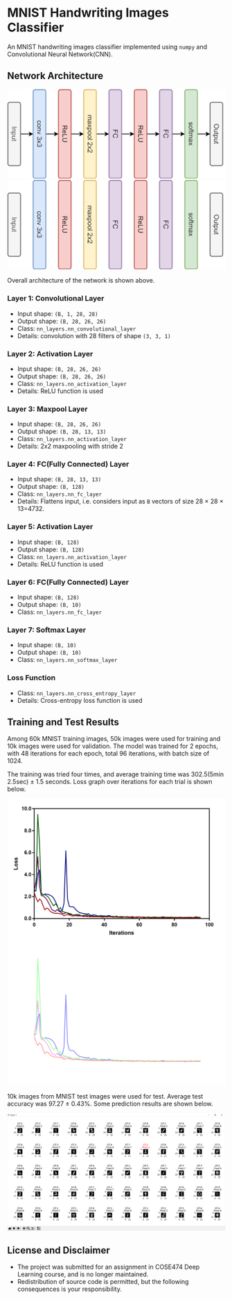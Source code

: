 # MNIST Handwriting Images Classifier

An MNIST handwriting images classifier implemented using `numpy` and Convolutional Neural Network(CNN).

## Network Architecture

![architecture-light](./images/architecture-light.png#gh-light-mode-only)
![architecture-dark](./images/architecture-dark.png#gh-dark-mode-only)

Overall architecture of the network is shown above.

### Layer 1: Convolutional Layer

* Input shape: `(B, 1, 28, 28)`
* Output shape: `(B, 28, 26, 26)`
* Class: `nn_layers.nn_convolutional_layer`
* Details: convolution with 28 filters of shape `(3, 3, 1)`

### Layer 2: Activation Layer

* Input shape: `(B, 28, 26, 26)`
* Output shape: `(B, 28, 26, 26)`
* Class: `nn_layers.nn_activation_layer`
* Details: ReLU function is used

### Layer 3: Maxpool Layer

* Input shape: `(B, 28, 26, 26)`
* Output shape: `(B, 28, 13, 13)`
* Class: `nn_layers.nn_activation_layer`
* Details: 2x2 maxpooling with stride 2

### Layer 4: FC(Fully Connected) Layer

* Input shape: `(B, 28, 13, 13)`
* Output shape: `(B, 128)`
* Class: `nn_layers.nn_fc_layer`
* Details: Flattens input, i.e. considers input as `B` vectors of size 28 × 28 × 13=4732.

### Layer 5: Activation Layer

* Input shape: `(B, 128)`
* Output shape: `(B, 128)`
* Class: `nn_layers.nn_activation_layer`
* Details: ReLU function is used

### Layer 6: FC(Fully Connected) Layer

* Input shape: `(B, 128)`
* Output shape: `(B, 10)`
* Class: `nn_layers.nn_fc_layer`

### Layer 7: Softmax Layer

* Input shape: `(B, 10)`
* Output shape: `(B, 10)`
* Class: `nn_layers.nn_softmax_layer`

### Loss Function

* Class: `nn_layers.nn_cross_entropy_layer`
* Details: Cross-entropy loss function is used

## Training and Test Results

Among 60k MNIST training images, 50k images were used for training and 10k images were used for validation. The model was trained for 2 epochs, with 48 iterations for each epoch, total 96 iterations, with batch size of 1024.

The training was tried four times, and average training time was 302.5(5min 2.5sec) ± 1.5 seconds. Loss graph over iterations for each trial is shown below.

![loss-graph-light](./images/loss-graph-light.png#gh-light-mode-only)
![loss-graph-dark](./images/loss-graph-dark.png#gh-dark-mode-only)

10k images from MNIST test images were used for test. Average test accuracy was 97.27 ± 0.43%. Some prediction results are shown below.

![test-result-plot](./images/test-result-plot.png)

## License and Disclaimer
* The project was submitted for an assignment in COSE474 Deep Learning course, and is no longer maintained.
* Redistribution of source code is permitted, but the following consequences is your responsibility.
